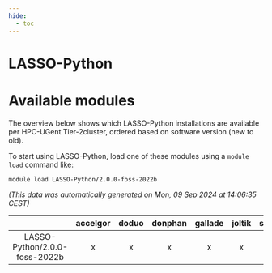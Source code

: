 ```yaml
---
hide:
  - toc
---
```


LASSO-Python
============

# Available modules


The overview below shows which LASSO-Python installations are available per HPC-UGent Tier-2cluster, ordered based on software version (new to old).

To start using LASSO-Python, load one of these modules using a `module load` command like:

```shell
module load LASSO-Python/2.0.0-foss-2022b
```

*(This data was automatically generated on Mon, 09 Sep 2024 at 14:06:35 CEST)*  

| |accelgor|doduo|donphan|gallade|joltik|shinx|skitty|
| :---: | :---: | :---: | :---: | :---: | :---: | :---: | :---: |
|LASSO-Python/2.0.0-foss-2022b|x|x|x|x|x|x|x|
